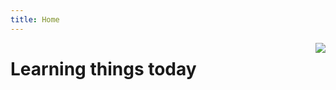 ```yaml
---
title: Home
---
```


<div>
    <img src="{{ 'images/Kbasin.jpg' | absolute_url }}" style="float: right;">
</div>

# Learning things today
